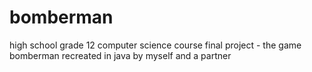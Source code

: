 # bomberman
high school grade 12 computer science course final project - the game bomberman recreated in java by myself and a partner 
